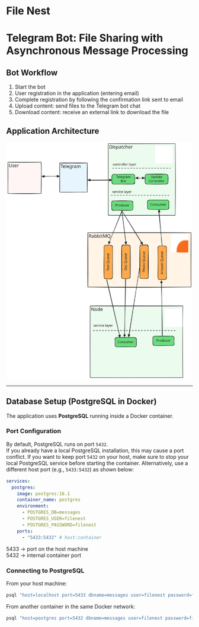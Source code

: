 # File Nest
# Telegram Bot: File Sharing with Asynchronous Message Processing

## Bot Workflow

1. Start the bot
2. User registration in the application (entering email)
3. Complete registration by following the confirmation link sent to email
4. Upload content: send files to the Telegram bot chat
5. Download content: receive an external link to download the file

## Application Architecture

![Application Architecture](https://raw.githubusercontent.com/zolotyh-dk/file-nest/f0b788e328a2aac52ca124e29e5fb5b07d736e34/application-architecture.svg)

---

## Database Setup (PostgreSQL in Docker)

The application uses **PostgreSQL** running inside a Docker container.

### Port Configuration

By default, PostgreSQL runs on port `5432`.  
If you already have a local PostgreSQL installation, this may cause a port conflict.
If you want to keep port `5432` on your host, make sure to stop your local PostgreSQL service before starting the container.
Alternatively, use a different host port (e.g., `5433:5432`) as shown below:

```yaml
services:
  postgres:
    image: postgres:16.1
    container_name: postgres
    environment:
      - POSTGRES_DB=messages
      - POSTGRES_USER=filenest
      - POSTGRES_PASSWORD=filenest
    ports:
      - "5433:5432" # host:container
```

5433 → port on the host machine   
5432 → internal container port

### Connecting to PostgreSQL

From your host machine:

```bash
psql "host=localhost port=5433 dbname=messages user=filenest password=filenest"
```

From another container in the same Docker network:

```bash
psql "host=postgres port=5432 dbname=messages user=filenest password=filenest"
```


